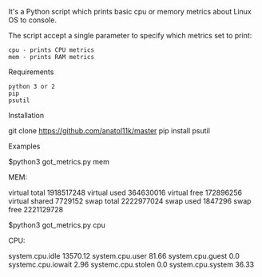 It's a Python script which prints basic cpu or memory metrics about Linux OS to console.

The script accept a single parameter to specify which metrics set to print:

    cpu - prints CPU metrics
    mem - prints RAM metrics

Requirements

    python 3 or 2
    pip
    psutil

Installation

git clone https://github.com/anatol11k/master
pip install psutil

Examples

$python3 got_metrics.py mem

MEM:

virtual total 1918517248
virtual used 364630016
virtual free 172896256
virtual shared 7729152
swap total 2222977024
swap used 1847296
swap free 2221129728


$python3 got_metrics.py cpu

CPU:

system.cpu.idle 13570.12
system.cpu.user 81.66
system.cpu.guest 0.0
systemc.cpu.iowait 2.96
systemc.cpu.stolen 0.0
system.cpu.system 36.33
